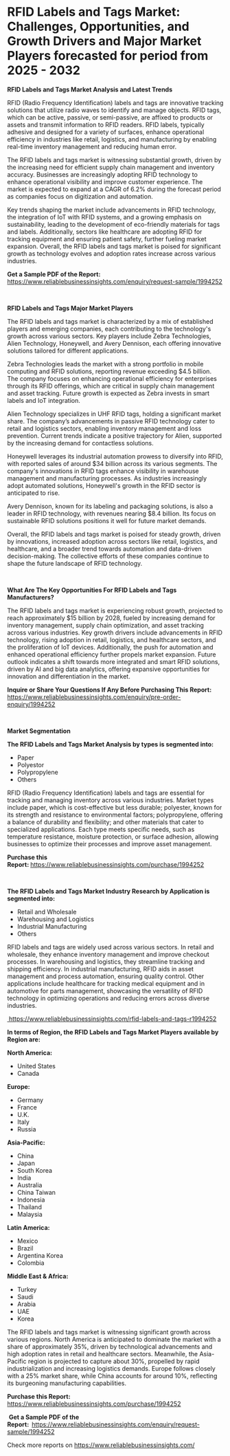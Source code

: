 <p><h1>RFID Labels and Tags Market: Challenges, Opportunities, and Growth Drivers and Major Market Players forecasted for period from 2025 - 2032</h1></p><p><strong>RFID Labels and Tags Market Analysis and Latest Trends</strong></p>
<p><p>RFID (Radio Frequency Identification) labels and tags are innovative tracking solutions that utilize radio waves to identify and manage objects. RFID tags, which can be active, passive, or semi-passive, are affixed to products or assets and transmit information to RFID readers. RFID labels, typically adhesive and designed for a variety of surfaces, enhance operational efficiency in industries like retail, logistics, and manufacturing by enabling real-time inventory management and reducing human error.</p><p>The RFID labels and tags market is witnessing substantial growth, driven by the increasing need for efficient supply chain management and inventory accuracy. Businesses are increasingly adopting RFID technology to enhance operational visibility and improve customer experience. The market is expected to expand at a CAGR of 6.2% during the forecast period as companies focus on digitization and automation.</p><p>Key trends shaping the market include advancements in RFID technology, the integration of IoT with RFID systems, and a growing emphasis on sustainability, leading to the development of eco-friendly materials for tags and labels. Additionally, sectors like healthcare are adopting RFID for tracking equipment and ensuring patient safety, further fueling market expansion. Overall, the RFID labels and tags market is poised for significant growth as technology evolves and adoption rates increase across various industries.</p></p>
<p><strong>Get a Sample PDF of the Report:&nbsp;</strong> <a href="https://www.reliablebusinessinsights.com/enquiry/request-sample/1994252?utm_campaign=2125&utm_medium=2&utm_source=Github&utm_content=ia&utm_term=08022025&utm_id=rfid-labels-and-tags">https://www.reliablebusinessinsights.com/enquiry/request-sample/1994252</a></p>
<p>&nbsp;</p>
<p><strong>RFID Labels and Tags Major Market Players</strong></p>
<p><p>The RFID labels and tags market is characterized by a mix of established players and emerging companies, each contributing to the technology's growth across various sectors. Key players include Zebra Technologies, Alien Technology, Honeywell, and Avery Dennison, each offering innovative solutions tailored for different applications.</p><p>Zebra Technologies leads the market with a strong portfolio in mobile computing and RFID solutions, reporting revenue exceeding $4.5 billion. The company focuses on enhancing operational efficiency for enterprises through its RFID offerings, which are critical in supply chain management and asset tracking. Future growth is expected as Zebra invests in smart labels and IoT integration.</p><p>Alien Technology specializes in UHF RFID tags, holding a significant market share. The company’s advancements in passive RFID technology cater to retail and logistics sectors, enabling inventory management and loss prevention. Current trends indicate a positive trajectory for Alien, supported by the increasing demand for contactless solutions. </p><p>Honeywell leverages its industrial automation prowess to diversify into RFID, with reported sales of around $34 billion across its various segments. The company's innovations in RFID tags enhance visibility in warehouse management and manufacturing processes. As industries increasingly adopt automated solutions, Honeywell's growth in the RFID sector is anticipated to rise.</p><p>Avery Dennison, known for its labeling and packaging solutions, is also a leader in RFID technology, with revenues nearing $8.4 billion. Its focus on sustainable RFID solutions positions it well for future market demands. </p><p>Overall, the RFID labels and tags market is poised for steady growth, driven by innovations, increased adoption across sectors like retail, logistics, and healthcare, and a broader trend towards automation and data-driven decision-making. The collective efforts of these companies continue to shape the future landscape of RFID technology.</p></p>
<p>&nbsp;</p>
<p><strong>What Are The Key Opportunities For RFID Labels and Tags Manufacturers?</strong></p>
<p><p>The RFID labels and tags market is experiencing robust growth, projected to reach approximately $15 billion by 2028, fueled by increasing demand for inventory management, supply chain optimization, and asset tracking across various industries. Key growth drivers include advancements in RFID technology, rising adoption in retail, logistics, and healthcare sectors, and the proliferation of IoT devices. Additionally, the push for automation and enhanced operational efficiency further propels market expansion. Future outlook indicates a shift towards more integrated and smart RFID solutions, driven by AI and big data analytics, offering expansive opportunities for innovation and differentiation in the market.</p></p>
<p><strong>Inquire or Share Your Questions If Any Before Purchasing This Report:</strong> <a href="https://www.reliablebusinessinsights.com/enquiry/pre-order-enquiry/1994252?utm_campaign=2125&utm_medium=2&utm_source=Github&utm_content=ia&utm_term=08022025&utm_id=rfid-labels-and-tags">https://www.reliablebusinessinsights.com/enquiry/pre-order-enquiry/1994252</a></p>
<p>&nbsp;</p>
<p><strong>Market Segmentation</strong></p>
<p><strong>The RFID Labels and Tags Market Analysis by types is segmented into:</strong></p>
<p><ul><li>Paper</li><li>Polyestor</li><li>Polypropylene</li><li>Others</li></ul></p>
<p><p>RFID (Radio Frequency Identification) labels and tags are essential for tracking and managing inventory across various industries. Market types include paper, which is cost-effective but less durable; polyester, known for its strength and resistance to environmental factors; polypropylene, offering a balance of durability and flexibility; and other materials that cater to specialized applications. Each type meets specific needs, such as temperature resistance, moisture protection, or surface adhesion, allowing businesses to optimize their processes and improve asset management.</p></p>
<p><strong>Purchase this Report:&nbsp;</strong><a href="https://www.reliablebusinessinsights.com/purchase/1994252?utm_campaign=2125&utm_medium=2&utm_source=Github&utm_content=ia&utm_term=08022025&utm_id=rfid-labels-and-tags">https://www.reliablebusinessinsights.com/purchase/1994252</a></p>
<p>&nbsp;</p>
<p><strong>The RFID Labels and Tags Market Industry Research by Application is segmented into:</strong></p>
<p><ul><li>Retail and Wholesale</li><li>Warehousing and Logistics</li><li>Industrial Manufacturing</li><li>Others</li></ul></p>
<p><p>RFID labels and tags are widely used across various sectors. In retail and wholesale, they enhance inventory management and improve checkout processes. In warehousing and logistics, they streamline tracking and shipping efficiency. In industrial manufacturing, RFID aids in asset management and process automation, ensuring quality control. Other applications include healthcare for tracking medical equipment and in automotive for parts management, showcasing the versatility of RFID technology in optimizing operations and reducing errors across diverse industries.</p></p>
<p><a href="https://www.reliablebusinessinsights.com/rfid-labels-and-tags-r1994252?utm_campaign=2125&utm_medium=2&utm_source=Github&utm_content=ia&utm_term=08022025&utm_id=rfid-labels-and-tags">&nbsp;https://www.reliablebusinessinsights.com/rfid-labels-and-tags-r1994252</a></p>
<p><strong>In terms of Region, the RFID Labels and Tags Market Players available by Region are:</strong></p>
<p>
    <p> <strong> North America: </strong>
        <ul>
            <li>United States</li>
            <li>Canada</li>
        </ul>
        </p> 
    <p> <strong> Europe: </strong>
        <ul>
            <li>Germany</li>
            <li>France</li>
            <li>U.K.</li>
            <li>Italy</li>
            <li>Russia</li>
        </ul>
        </p> 
    <p> <strong> Asia-Pacific: </strong>
        <ul>
            <li>China</li>
            <li>Japan</li>
            <li>South Korea</li>
            <li>India</li>
            <li>Australia</li>
            <li>China Taiwan</li>
            <li>Indonesia</li>
            <li>Thailand</li>
            <li>Malaysia</li>
        </ul>
        </p> 
    <p> <strong> Latin America: </strong>
        <ul>
            <li>Mexico</li>
            <li>Brazil</li>
            <li>Argentina Korea</li>
            <li>Colombia</li>
        </ul>
        </p> 
    <p> <strong> Middle East & Africa: </strong>
        <ul>
            <li>Turkey</li>
            <li>Saudi</li>
            <li>Arabia</li>
            <li>UAE</li>
            <li>Korea</li>
        </ul>
    </p>
    </p>
<p><p>The RFID labels and tags market is witnessing significant growth across various regions. North America is anticipated to dominate the market with a share of approximately 35%, driven by technological advancements and high adoption rates in retail and healthcare sectors. Meanwhile, the Asia-Pacific region is projected to capture about 30%, propelled by rapid industrialization and increasing logistics demands. Europe follows closely with a 25% market share, while China accounts for around 10%, reflecting its burgeoning manufacturing capabilities.</p></p>
<p><strong>Purchase this Report: </strong><a href="https://www.reliablebusinessinsights.com/purchase/1994252?utm_campaign=2125&utm_medium=2&utm_source=Github&utm_content=ia&utm_term=08022025&utm_id=rfid-labels-and-tags">https://www.reliablebusinessinsights.com/purchase/1994252</a></p>
<p>&nbsp;<strong>Get a Sample PDF of the Report:&nbsp;&nbsp;</strong><a href="https://www.reliablebusinessinsights.com/enquiry/request-sample/1994252?utm_campaign=2125&utm_medium=2&utm_source=Github&utm_content=ia&utm_term=08022025&utm_id=rfid-labels-and-tags">https://www.reliablebusinessinsights.com/enquiry/request-sample/1994252</a></p>
<p><strong></strong></p>
<p>Check more reports on <a href="https://www.reliablebusinessinsights.com/?utm_campaign=2125&utm_medium=2&utm_source=Github&utm_content=ia&utm_term=08022025&utm_id=rfid-labels-and-tags">https://www.reliablebusinessinsights.com/</a></p>